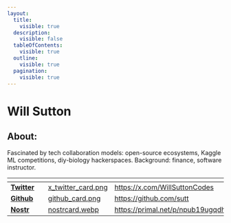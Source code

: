 ```yaml
---
layout:
  title:
    visible: true
  description:
    visible: false
  tableOfContents:
    visible: true
  outline:
    visible: true
  pagination:
    visible: true
---
```


# Will Sutton

## About:&#x20;

Fascinated by tech collaboration models: open-source ecosystems, Kaggle ML competitions, diy-biology hackerspaces. Background: finance, software instructor.

<table data-view="cards"><thead><tr><th></th><th data-hidden data-type="content-ref"></th><th data-hidden data-card-cover data-type="files"></th><th data-hidden data-card-target data-type="content-ref"></th></tr></thead><tbody><tr><td><a href="https://x.com/WillSuttonCodes"><strong>Twitter</strong></a></td><td></td><td><a href="../../.gitbook/assets/x_twitter_card.png">x_twitter_card.png</a></td><td><a href="https://x.com/WillSuttonCodes">https://x.com/WillSuttonCodes</a></td></tr><tr><td><a href="https://github.com/sutt"><strong>Github</strong></a></td><td></td><td><a href="../../.gitbook/assets/github_card.png">github_card.png</a></td><td><a href="https://github.com/sutt">https://github.com/sutt</a></td></tr><tr><td><a href="https://primal.net/p/npub19ugqdhnndvt3dg07nvgjspae2eerq0n8vaqf542vf2flffjfhjsqxwpuve"><strong>Nostr</strong></a></td><td></td><td><a href="../../.gitbook/assets/nostrcard.webp">nostrcard.webp</a></td><td><a href="https://primal.net/p/npub19ugqdhnndvt3dg07nvgjspae2eerq0n8vaqf542vf2flffjfhjsqxwpuve">https://primal.net/p/npub19ugqdhnndvt3dg07nvgjspae2eerq0n8vaqf542vf2flffjfhjsqxwpuve</a></td></tr></tbody></table>
